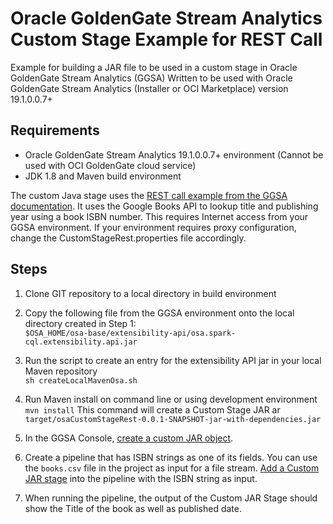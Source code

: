 # Oracle GoldenGate Stream Analytics Custom Stage Example for REST Call

Example for building a JAR file to be used in a custom stage in Oracle GoldenGate Stream Analytics (GGSA)
Written to be used with Oracle GoldenGate Stream Analytics (Installer or OCI Marketplace) version 19.1.0.0.7+
 
## Requirements
- Oracle GoldenGate Stream Analytics 19.1.0.0.7+ environment (Cannot be used with OCI GoldenGate cloud service)
- JDK 1.8 and Maven build environment

The custom Java stage uses the [REST call example from the GGSA documentation](https://docs.oracle.com/en/middleware/fusion-middleware/osa/19.1/using/adding-custom-functions-and-custom-stages.html#GUID-B04169F3-6BD0-4C93-B3AD-FFE1DDD28665). It uses the Google Books API to lookup title and publishing year using a book ISBN number. This requires Internet access from your GGSA environment. If your environment requires proxy configuration, change the CustomStageRest.properties file accordingly.  

## Steps
1. Clone GIT repository to a local directory in build environment
2. Copy the following file from the GGSA environment onto the local directory created in Step 1:  
`$OSA_HOME/osa-base/extensibility-api/osa.spark-cql.extensibility.api.jar`
3. Run the script to create an entry for the extensibility API jar in your local Maven repository  
`sh createLocalMavenOsa.sh`
4. Run Maven install on command line or using development environment  
`mvn install`
 This command will create a Custom Stage JAR ar `target/osaCustomStageRest-0.0.1-SNAPSHOT-jar-with-dependencies.jar`
5. In the GGSA Console, [create a custom JAR object](https://docs.oracle.com/en/middleware/fusion-middleware/osa/19.1/using/adding-custom-functions-and-custom-stages.html#UGOSA-GUID-263756AC-339A-4E38-8C9F-8C310CDD2D34).

6. Create a pipeline that has ISBN strings as one of its fields. You can use the `books.csv` file in the project as input for a file stream. [Add a Custom JAR stage](https://docs.oracle.com/en/middleware/fusion-middleware/osa/19.1/using/adding-custom-functions-and-custom-stages.html#UGOSA-GUID-23080F34-B9F0-4AC9-AFA5-0056AA765C5D) into the pipeline with the ISBN string as input.

7. When running the pipeline, the output of the Custom JAR Stage should show the Title of the book as well as published date. 